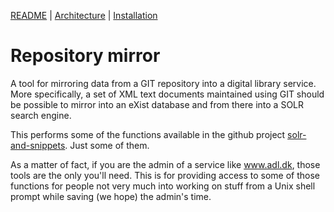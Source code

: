 
[README](README.md) | [Architecture](ARCHITECTURE.md) | [Installation](INSTALL.md)

# Repository mirror

A tool for mirroring data from a GIT repository into a digital library
service. More specifically, a set of XML text documents maintained
using GIT should be possible to mirror into an eXist database and from
there into a SOLR search engine.

This performs some of the functions available in the github project
[solr-and-snippets](https://github.com/Det-Kongelige-Bibliotek/solr-and-snippets). Just
some of them.

As a matter of fact, if you are the admin of a service like
www.adl.dk, those tools are the only you'll need. This is for
providing access to some of those functions for people not very much
into working on stuff from a Unix shell prompt while saving (we hope)
the admin's time.

